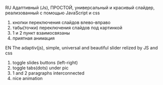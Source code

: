 RU
Адаптивный (Js), ПРОСТОЙ, универсальный и красивый слайдер, реализованный с помощью JavaScript и css
1) кнопки переключения слайдов влево-вправо
2) табы(точки) переключения слайдов под картинкой
3) 1 и 2 пункт взаимосвязаны
4) приятная анимация

EN
The adaptiv(js), simple, universal and beautiful slider relized by JS and css
1) toggle slides buttons (left-right)
2) toggle tabs(dots) under pic
3) 1 and 2 paragraphs interconnected
4) nice animation

